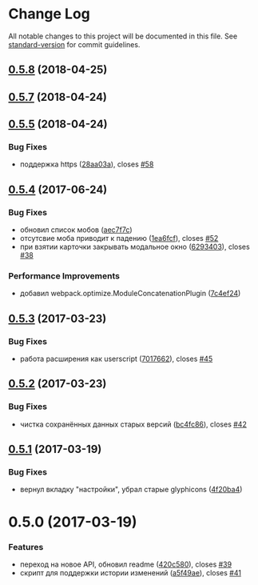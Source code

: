 # Change Log

All notable changes to this project will be documented in this file. See [standard-version](https://github.com/conventional-changelog/standard-version) for commit guidelines.

<a name="0.5.8"></a>
## [0.5.8](https://github.com/standy/the-tale-ext/compare/v0.5.7...v0.5.8) (2018-04-25)



<a name="0.5.7"></a>
## [0.5.7](https://github.com/standy/the-tale-ext/compare/v0.5.5...v0.5.7) (2018-04-24)



<a name="0.5.5"></a>
## [0.5.5](https://github.com/standy/the-tale-ext/compare/v0.5.4...v0.5.5) (2018-04-24)


### Bug Fixes

* поддержка https ([28aa03a](https://github.com/standy/the-tale-ext/commit/28aa03a)), closes [#58](https://github.com/standy/the-tale-ext/issues/58)



<a name="0.5.4"></a>
## [0.5.4](https://github.com/standy/the-tale-ext/compare/v0.5.3...v0.5.4) (2017-06-24)


### Bug Fixes

* обновил список мобов ([aec7f7c](https://github.com/standy/the-tale-ext/commit/aec7f7c))
* отсутсвие моба приводит к падению ([1ea6fcf](https://github.com/standy/the-tale-ext/commit/1ea6fcf)), closes [#52](https://github.com/standy/the-tale-ext/issues/52)
* при взятии карточки закрывать модальное окно ([6293403](https://github.com/standy/the-tale-ext/commit/6293403)), closes [#38](https://github.com/standy/the-tale-ext/issues/38)


### Performance Improvements

* добавил webpack.optimize.ModuleConcatenationPlugin ([7c4ef24](https://github.com/standy/the-tale-ext/commit/7c4ef24))



<a name="0.5.3"></a>
## [0.5.3](https://github.com/standy/the-tale-ext/compare/v0.5.2...v0.5.3) (2017-03-23)


### Bug Fixes

* работа расширения как userscript ([7017662](https://github.com/standy/the-tale-ext/commit/7017662)), closes [#45](https://github.com/standy/the-tale-ext/issues/45)



<a name="0.5.2"></a>
## [0.5.2](https://github.com/standy/the-tale-ext/compare/v0.5.1...v0.5.2) (2017-03-23)


### Bug Fixes

* чистка сохранённых данных старых версий ([bc4fc86](https://github.com/standy/the-tale-ext/commit/bc4fc86)), closes [#42](https://github.com/standy/the-tale-ext/issues/42)



<a name="0.5.1"></a>
## [0.5.1](https://github.com/standy/the-tale-ext/compare/v0.5.0...v0.5.1) (2017-03-19)


### Bug Fixes

* вернул вкладку "настройки", убрал старые glyphicons ([4f20ba4](https://github.com/standy/the-tale-ext/commit/4f20ba4))



<a name="0.5.0"></a>
# 0.5.0 (2017-03-19)


### Features

* переход на новое API, обновил readme ([420c580](https://github.com/standy/the-tale-ext/commit/420c580)), closes [#39](https://github.com/standy/the-tale-ext/issues/39)
* скрипт для поддержки истории изменений ([a5f49ae](https://github.com/standy/the-tale-ext/commit/a5f49ae)), closes [#41](https://github.com/standy/the-tale-ext/issues/41)
